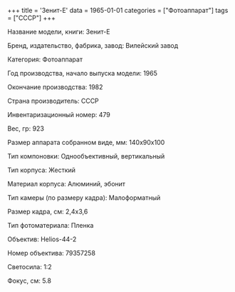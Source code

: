 +++
title = 'Зенит-Е'
data = 1965-01-01
categories = ["Фотоаппарат"]
tags = ["СССР"]
+++

Название модели, книги: Зенит-Е

Бренд, издательство, фабрика, завод: Вилейский завод

Категория: Фотоаппарат

Год производства, начало выпуска модели: 1965

Окончание производства: 1982

Страна производитель: СССР

Инвентаризационный номер: 479

Вес, гр: 923

Размер аппарата  собранном виде, мм: 140х90х100

Тип компоновки: Однообъективный, вертикальный

Тип корпуса: Жесткий

Материал корпуса: Алюминий, эбонит

Тип камеры (по размеру кадра): Малоформатный

Размер кадра, см: 2,4х3,6

Тип фотоматериала: Пленка

Объектив: Helios-44-2

Номер объектива: 79357258

Светосила: 1:2

Фокус, см: 5.8

